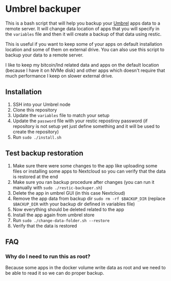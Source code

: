 # Umbrel backuper
This is a bash script that will help you backup your [Umbrel](https://umbrel.com/) apps data to a remote server. It will change data location of apps that you will specify in the `variables` file and then it will create a backup of that data using restic.

This is useful if you want to keep some of your apps on default installation location and some of them on external drive. You can also use this script to backup your data to a remote server.

I like to keep my bitcoin/lnd related data and apps on the default location (because I have it on NVMe disk) and other apps which doesn't require that much performance I keep on slower external drive.

## Installation
1. SSH into your Umbrel node
2. Clone this repository
3. Update the `variables` file to match your setup
4. Update the `password` file with your restic repostiroy password (if repository is not setup yet just define something and it will be used to create the repository)
5. Run `sudo ./install.sh`

## Test backup restoration
1. Make sure there were some changes to the app like uploading some files or installing some apps to Nextcloud so you can verify that the data is restored at the end
2. Make sure you ran backup procedure after changes (you can run it manually with `sudo ./restic-backuper.sh`)
2. Delete the app in umbrel GUI (in this case Nextcloud)
3. Remove the app data from backup dir `sudo rm -rf $BACKUP_DIR` (replace `$BACKUP_DIR` with your backup dir defined in variables file)
4. Now everything should be deleted related to the app
5. Install the app again from umbrel store
6. Run `sudo ./change-data-folder.sh --restore`
7. Verify that the data is restored


## FAQ
### Why do I need to run this as root?
Because some apps in the docker volume write data as root and we need to be able to read it so we can do proper backup.

